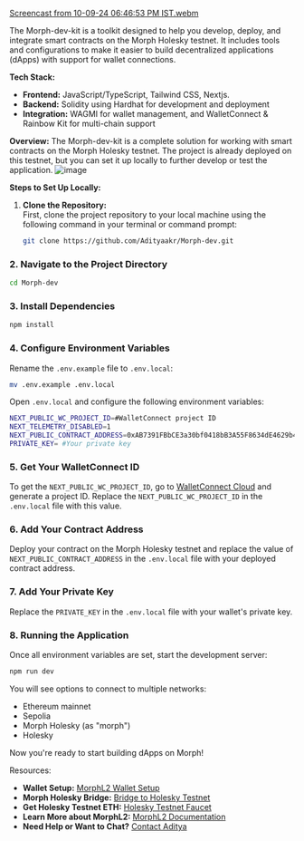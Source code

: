 
[Screencast from 10-09-24 06:46:53 PM IST.webm](https://github.com/user-attachments/assets/b05e8542-4516-430d-9ba8-d31902ceb8cf)

The Morph-dev-kit is a toolkit designed to help you develop, deploy, and integrate smart contracts on the Morph Holesky testnet. It includes tools and configurations to make it easier to build decentralized applications (dApps) with support for wallet connections.

**Tech Stack:**
- **Frontend:** JavaScript/TypeScript, Tailwind CSS, Nextjs.
- **Backend:** Solidity using Hardhat for development and deployment
- **Integration:** WAGMI for wallet management, and WalletConnect & Rainbow Kit for multi-chain support

**Overview:**
The Morph-dev-kit is a complete solution for working with smart contracts on the Morph Holesky testnet. The project is already deployed on this testnet, but you can set it up locally to further develop or test the application.
![image](https://github.com/user-attachments/assets/fec756f6-6ca9-4d86-8a7e-4868473a19d6)


**Steps to Set Up Locally:**

1. **Clone the Repository:**  
   First, clone the project repository to your local machine using the following command in your terminal or command prompt:

   ```bash
   git clone https://github.com/Adityaakr/Morph-dev.git
   ```

### 2. Navigate to the Project Directory

```bash
cd Morph-dev
```

### 3. Install Dependencies

```bash
npm install
```

### 4. Configure Environment Variables

Rename the `.env.example` file to `.env.local`:

```bash
mv .env.example .env.local
```

Open `.env.local` and configure the following environment variables:

```bash
NEXT_PUBLIC_WC_PROJECT_ID=#WalletConnect project ID
NEXT_TELEMETRY_DISABLED=1
NEXT_PUBLIC_CONTRACT_ADDRESS=0xAB7391FBbCE3a30bf0418bB3A55F8634dE4629b4 # Add your contract address here
PRIVATE_KEY= #Your private key
```

### 5. Get Your WalletConnect ID

To get the `NEXT_PUBLIC_WC_PROJECT_ID`, go to [WalletConnect Cloud](https://walletconnect.com/cloud) and generate a project ID. Replace the `NEXT_PUBLIC_WC_PROJECT_ID` in the `.env.local` file with this value.

### 6. Add Your Contract Address

Deploy your contract on the Morph Holesky testnet and replace the value of `NEXT_PUBLIC_CONTRACT_ADDRESS` in the `.env.local` file with your deployed contract address.

### 7. Add Your Private Key

Replace the `PRIVATE_KEY` in the `.env.local` file with your wallet's private key.

### 8. Running the Application

Once all environment variables are set, start the development server:

```bash
npm run dev
```

You will see options to connect to multiple networks:
- Ethereum mainnet
- Sepolia
- Morph Holesky (as "morph")
- Holesky

Now you're ready to start building dApps on Morph!

Resources:

- **Wallet Setup:** [MorphL2 Wallet Setup](https://docs.morphl2.io/docs/quick-start/wallet-setup/)
- **Morph Holesky Bridge:** [Bridge to Holesky Testnet](https://bridge-holesky.morphl2.io/)
- **Get Holesky Testnet ETH:** [Holesky Testnet Faucet](https://cloud.google.com/application/web3/faucet/ethereum/holesky)
- **Learn More about MorphL2:** [MorphL2 Documentation](https://docs.morphl2.io/)
- **Need Help or Want to Chat?** [Contact Aditya](https://twitter.com/adityakrx)
